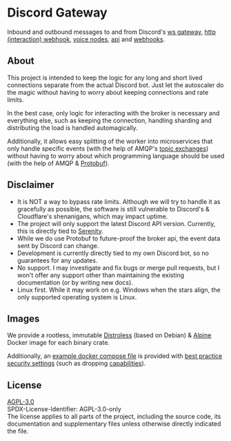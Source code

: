 # Discord Gateway

Inbound and outbound messages to and from Discord's [ws gateway](./gateway/ws), [http (interaction) webhook](./gateway/http), [voice nodes](./gateway/voice), [api](./gateway/api) and [webhooks](./gateway/webhook).

## About
This project is intended to keep the logic for any long and short lived connections separate from the actual Discord bot. Just let the autoscaler do the magic without having to worry about keeping connections and rate limits.

In the best case, only logic for interacting with the broker is necessary and everything else, such as keeping the connection, handling sharding and distributing the load is handled automagically.

Additionally, it allows easy splitting of the worker into microservices that only handle specific events (with the help of AMQP's [topic exchanges](https://www.rabbitmq.com/tutorials/amqp-concepts#exchange-topic)) without having to worry about which programming language should be used (with the help of AMQP & [Protobuf](https://protobuf.dev)).

## Disclaimer
- It is NOT a way to bypass rate limits. Although we will try to handle it as gracefully as possible, the software is still vulnerable to Discord's & Cloudflare's shenanigans, which may impact uptime.
- The project will only support the latest Discord API version. Currently, this is directly tied to [Serenity](https://github.com/serenity-rs/serenity).
- While we do use Protobuf to future-proof the broker api, the event data sent by Discord can change.
- Development is currently directly tied to my own Discord bot, so no guarantees for any updates.
- No support. I may investigate and fix bugs or merge pull requests, but I won't offer any support other than maintaining the existing documentation (or by writing new docs).
- Linux first. While it may work on e.g. Windows when the stars align, the only supported operating system is Linux.

## Images
We provide a rootless, immutable [Distroless](https://github.com/GoogleContainerTools/distroless) (based on Debian) & [Alpine](https://www.alpinelinux.org) Docker image for each binary crate.

Additionally, an [example docker compose file](./docker-compose.yml) is provided with [best practice security settings](https://cheatsheetseries.owasp.org/cheatsheets/Docker_Security_Cheat_Sheet.html) (such as dropping [capabilities](https://man7.org/linux/man-pages/man7/capabilities.7.html)).

## License
[AGPL-3.0](./LICENSES/AGPL-3.0) \
SPDX-License-Identifier: AGPL-3.0-only \
The license applies to all parts of the project, including the source code, its documentation and supplementary files unless otherwise directly indicated the file.